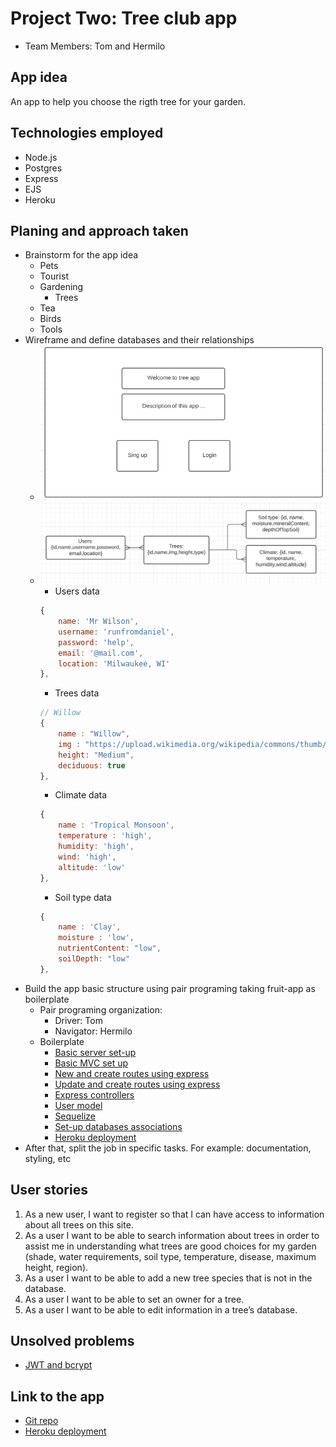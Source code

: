 # Project Two: Tree club app

* Team Members: Tom and Hermilo

## App idea

An app to help you choose the rigth tree for your garden.

## Technologies employed

* Node.js
* Postgres
* Express
* EJS
* Heroku

## Planing and approach taken

* Brainstorm for the app idea
    + Pets
    + Tourist
    + Gardening
        - Trees
    + Tea
    + Birds
    + Tools
* Wireframe and define databases and their relationships
    + ![Wireframe](./documentation/wireframe.png)
    + ![Databases](./documentation/tree_databases.png)
        - Users data
        ```javascript
        {
            name: 'Mr Wilson',
            username: 'runfromdaniel',
            password: 'help',
            email: '@mail.com',
            location: 'Milwaukee, WI'
        },
        ```
        - Trees data
        ```javascript
        // Willow
        {
            name : "Willow",
            img : "https://upload.wikimedia.org/wikipedia/commons/thumb/0/00/Salix_alba_Morton.jpg/220px-Salix_alba_Morton.jpg",
            height: "Medium",
            deciduous: true
        },
        ```
        - Climate data
        ```javascript
        {
            name : 'Tropical Monsoon',
            temperature : 'high',
            humidity: 'high',
            wind: 'high',
            altitude: 'low'
        },
        ```
        - Soil type data
        ```javascript
        {
            name : 'Clay',
            moisture : 'low',
            nutrientContent: "low",
            soilDepth: "low"
        },
        ```
* Build the app basic structure using pair programing taking fruit-app as boilerplate
    + Pair programing organization:
        - Driver: Tom
        - Navigator: Hermilo
    + Boilerplate
        - [Basic server set-up](https://git.generalassemb.ly/jd-seir-6/express-intro/blob/master/README.md)
        - [Basic MVC set up](https://git.generalassemb.ly/jd-seir-6/MVC/blob/master/README.md)
        - [New and create routes using express](https://git.generalassemb.ly/jd-seir-6/NEW_Create_Express/blob/master/README.md)
        - [Update and create routes using express](https://git.generalassemb.ly/jd-seir-6/delete-express/blob/master/README.md)
        - [Express controllers](https://git.generalassemb.ly/jd-seir-6/express-controllers/blob/master/README.md)
        - [User model](https://git.generalassemb.ly/jd-seir-6/express-user-model/blob/master/README.md)
        - [Sequelize](https://git.generalassemb.ly/jd-seir-6/sequelize-intro/blob/master/README.md)
        - [Set-up databases associations](https://git.generalassemb.ly/jd-seir-6/sequelize-associations/blob/master/README.md)
        - [Heroku deployment](https://git.generalassemb.ly/jd-seir-6/nodejs-postgres-heroku-deployment/blob/master/README.md)
* After that, split the job in specific tasks. For example: documentation, styling, etc

## User stories

1.	As a new user, I want to register so that I can have access to information about all trees on this site.
2.	As a user I want to be able to search information about trees in order to assist me in understanding what trees are good choices for my garden (shade, water requirements, soil type, temperature, disease, maximum height, region).
3.	As a user I want to be able to add a new tree species that is not in the database.
4.	As a user I want to be able to set an owner for a tree.
5.	As a user I want to be able to edit information in a tree’s database.

## Unsolved problems

- [JWT and bcrypt](https://git.generalassemb.ly/jd-seir-6/jwt-auth)

## Link to the app

* [Git repo](https://github.com/tjgores/Trees)
* [Heroku deployment]()
